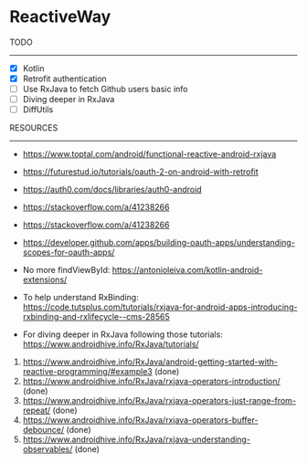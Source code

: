 # ReactiveWay

TODO
_____________________________________________________________
- [X] Kotlin
- [X] Retrofit authentication
- [ ] Use RxJava to fetch Github users basic info
- [ ] Diving deeper in RxJava
- [ ] DiffUtils
 
RESOURCES
_____________________________________________________________
- https://www.toptal.com/android/functional-reactive-android-rxjava
- https://futurestud.io/tutorials/oauth-2-on-android-with-retrofit
- https://auth0.com/docs/libraries/auth0-android
- https://stackoverflow.com/a/41238266
- https://stackoverflow.com/a/41238266
- https://developer.github.com/apps/building-oauth-apps/understanding-scopes-for-oauth-apps/
- No more findViewById: https://antonioleiva.com/kotlin-android-extensions/
- To help understand RxBinding: https://code.tutsplus.com/tutorials/rxjava-for-android-apps-introducing-rxbinding-and-rxlifecycle--cms-28565

- For diving deeper in RxJava following those tutorials: https://www.androidhive.info/RxJava/tutorials/
1. https://www.androidhive.info/RxJava/android-getting-started-with-reactive-programming/#example3 (done)
2. https://www.androidhive.info/RxJava/rxjava-operators-introduction/ (done)
3. https://www.androidhive.info/RxJava/rxjava-operators-just-range-from-repeat/ (done)
4. https://www.androidhive.info/RxJava/rxjava-operators-buffer-debounce/ (done)
5. https://www.androidhive.info/RxJava/rxjava-understanding-observables/ (done)


